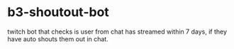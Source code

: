 # b3-shoutout-bot
twitch bot that checks is user from chat has streamed within 7 days, if they have auto shouts them out in chat.
